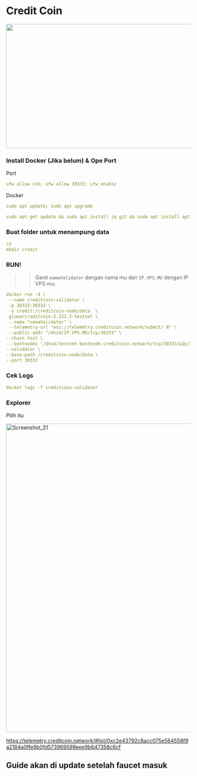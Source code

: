 # Credit Coin

<div id="header" align="center">
  <img src="https://media.giphy.com/media/aXE4aGVPDs1pGcm0y4/giphy.gif" height="338" width="600"/>
</div>

### Install Docker (Jika belum) & Ope Port
Port

```yml
ufw allow ssh; ufw allow 30333; ufw enable
```
Docker

```yml
sudo apt update; sudo apt upgrade
```

```yml
sudo apt-get update && sudo apt install jq git && sudo apt install apt-transport-https ca-certificates curl software-properties-common -y && curl -fsSL https://download.docker.com/linux/ubuntu/gpg | sudo apt-key add - && sudo add-apt-repository "deb [arch=amd64] https://download.docker.com/linux/ubuntu focal stable" && sudo apt-get install docker-ce docker-ce-cli containerd.io docker-compose-plugin && sudo apt-get install docker-compose-plugin
```

### Buat folder untuk menampung data

```yml
cd
mkdir credit
```

### RUN!
>> Ganti `namaValidator` dengan nama mu dan `IP.VPS.MU` dengan IP VPS mu.

```yml
docker run -d \
 --name creditcoin-validator \
 -p 30333:30333 \
 -v credit:/creditcoin-node/data  \
 gluwa/creditcoin:2.222.2-testnet \
 --name "namaValidator" \
 --telemetry-url "wss://telemetry.creditcoin.network/submit/ 0" \
 --public-addr "/dns4/IP.VPS.MU/tcp/30333" \
--chain test \
 --bootnodes "/dns4/testnet-bootnode.creditcoin.network/tcp/30333/p2p/12D3KooWG3eEuYxo37LvU1g6SSESu4i9TQ8FrZmJcjvdys7eA3cH" "/dns4/testnet-bootnode2.creditcoin.network/tcp/30333/p2p/12D3KooWLq7wCMQS3qVMCNJ2Zm6rYuYh74cM99i9Tm8PMdqJPDzb" "/dns4/testnet-bootnode3.creditcoin.network/tcp/30333/p2p/12D3KooWAKUrvmchoLomoouoN1sKfF9kq8dYtCVFvtPuvqp7wFBS" \
--validator \
--base-path /creditcoin-node/data \
--port 30333 
```

### Cek Logs

```yml
docker logs -f creditcoin-validator
```

### Explorer
Pilih itu

<img width="839" alt="Screenshot_21" src="https://github.com/Megumiiiiii/credit-coin/assets/98658943/b11e7630-0e9c-4b46-b878-6ef38699fdb5">


https://telemetry.creditcoin.network/#list/0xc2e43792c8acc075e564558f9a2184a0ffe9b0fd573969599eee9b647358c6cf

## Guide akan di update setelah faucet masuk

